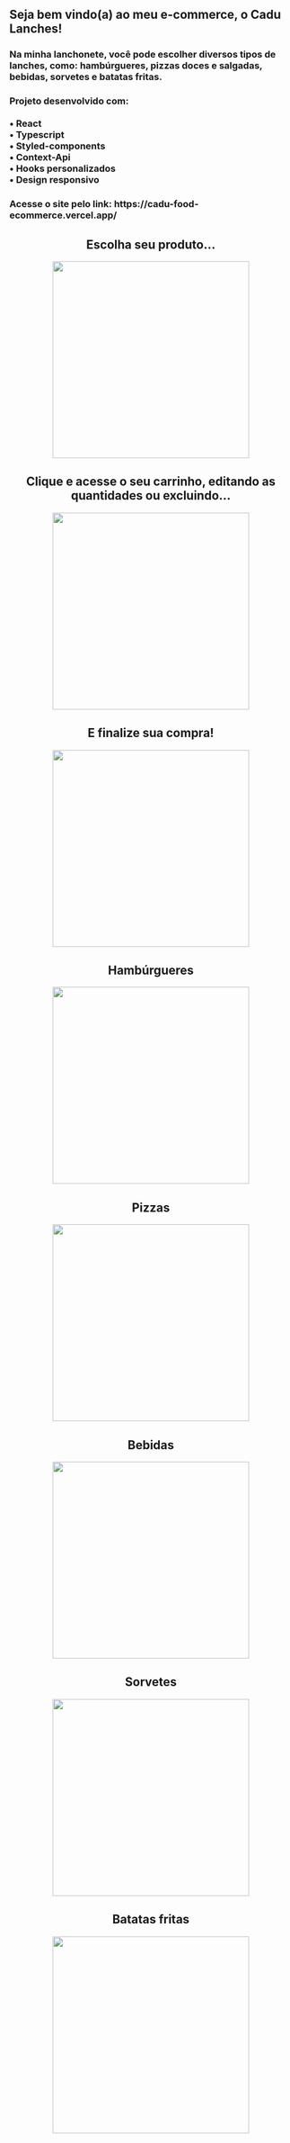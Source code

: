 <h2>Seja bem vindo(a) ao meu e-commerce, o Cadu Lanches!</h2>
<h3>Na minha lanchonete, você pode escolher diversos tipos de lanches, como: hambúrgueres, pizzas doces e salgadas, bebidas, sorvetes e batatas fritas.</h3>
<h3>Projeto desenvolvido com:<br><br>• React<br>• Typescript<br>• Styled-components<br>• Context-Api <br>• Hooks personalizados <br>• Design responsivo</h3>
<h3>Acesse o site pelo link: https://cadu-food-ecommerce.vercel.app/</h3>

<div align="center">  
  <h2>Escolha seu produto...</h2>
  <img height="350" src="https://media.discordapp.net/attachments/971165654352793643/1130441545494057020/demo1.png?width=1177&height=604"/>
  <h2>Clique e acesse o seu carrinho, editando as quantidades ou excluindo...</h2>
  <img height="350" src="https://media.discordapp.net/attachments/971165654352793643/1130441638070714368/demo2.png?width=1177&height=604"/>
  <h2>E finalize sua compra!</h2>
  <img height="350" src="https://media.discordapp.net/attachments/971165654352793643/1130441769369227425/demo3.png?width=1177&height=604"/> 
  
  <h2>Hambúrgueres</h2>
  <img height="350" src="https://media.discordapp.net/attachments/971165654352793643/1130440906777047091/geral1.png?width=1177&height=604"/>
  <h2>Pizzas</h2>
  <img height="350" src="https://media.discordapp.net/attachments/971165654352793643/1130441086750437376/geral2.png?width=1177&height=604"/>
  <h2>Bebidas</h2>
  <img height="350" src="https://media.discordapp.net/attachments/971165654352793643/1130441195731025970/geral3.png?width=1177&height=604"/>
  <h2>Sorvetes</h2>
  <img height="350" src="https://media.discordapp.net/attachments/971165654352793643/1130441294427209819/geral4.png?width=1177&height=604"/>
  <h2>Batatas fritas</h2>
  <img height="350" src="https://media.discordapp.net/attachments/971165654352793643/1130441423725015100/geral5.png?width=1177&height=604"/>
</div>
